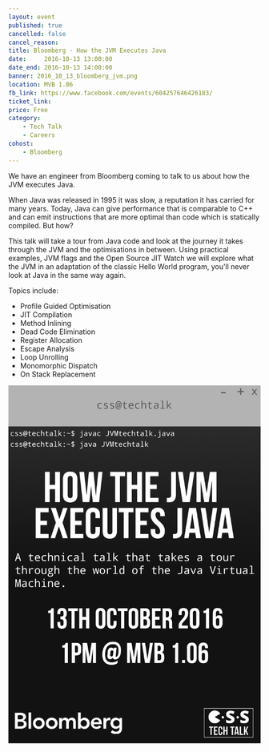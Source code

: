 ```yaml
---
layout: event
published: true
cancelled: false
cancel_reason:
title: Bloomberg - How the JVM Executes Java
date:     2016-10-13 13:00:00
date_end: 2016-10-13 14:00:00
banner: 2016_10_13_bloomberg_jvm.png
location: MVB 1.06
fb_link: https://www.facebook.com/events/604257646426183/
ticket_link:
price: Free
category:
    - Tech Talk
    - Careers
cohost:
    - Bloomberg
---
```


We have an engineer from Bloomberg coming to talk to us about how the JVM executes Java.

When Java was released in 1995 it was slow, a reputation it has carried for many years. Today, Java can give performance that is comparable to C++ and can emit instructions that are more optimal than code which is statically compiled. But how?

This talk will take a tour from Java code and look at the journey it takes through the JVM and the optimisations in between. Using practical examples, JVM flags and the Open Source JIT Watch we will explore what the JVM in an adaptation of the classic Hello World program, you'll never look at Java in the same way again.

Topics include:

* Profile Guided Optimisation
* JIT Compilation
* Method Inlining
* Dead Code Elimination
* Register Allocation
* Escape Analysis
* Loop Unrolling
* Monomorphic Dispatch
* On Stack Replacement

![](/assets/images/contrib/events/2016_10_13_bloomberg_jvm_poster.png)

